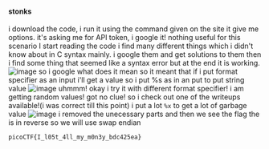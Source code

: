 #### stonks
i download the code, i run it using the command given on the site
it give me options. it's asking me for API token, i google it! nothing useful for this scenario
I start reading the code
i find many different things which i didn't know about in C syntax mainly.
i google them and get solutions to them
then i find some thing that seemed like a syntax error but at the end it is working.
![image](https://github.com/s4twik/picoctf/assets/147993943/396ba62f-2702-4a9f-b538-d361ff73185e)
so i google what does it mean
so it meant that if i put format specifier as an input i'll get a value
so i put %s as in an put to put string value
![image](https://github.com/s4twik/picoctf/assets/147993943/8a3145dc-d07a-4c8b-8731-a377cb465fb7)
uhmmm! okay
i try it with different format specifier!
i am getting random values!
got no clue!
so i check out one of the writeups available!(i was correct till this point)
i put a lot `%x` to get a lot of garbage value
![image](https://github.com/s4twik/picoctf/assets/147993943/f8664ad7-983a-4cdd-a465-6f8ef0e6c5d3)
i removed the unecessary parts and then we see the flag the is in reverse
so we will use swap endian 
````
picoCTF{I_l05t_4ll_my_m0n3y_bdc425ea}
````
